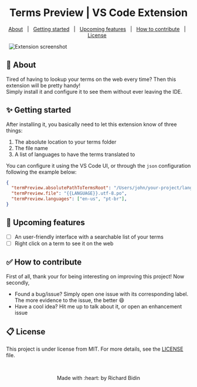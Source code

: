 &#xa0;
<h1 align="center">Terms Preview | VS Code Extension</h1>
<p align="center">
  <a href="#dart-about">About</a> &#xa0; | &#xa0; 
  <a href="#sparkles-getting-started">Getting started</a> &#xa0; | &#xa0;
  <a href="#rocket-upcoming-features">Upcoming features</a> &#xa0; | &#xa0;
  <a href="#white_check_mark-how-to-contribute">How to contribute</a> &#xa0; | &#xa0;
  <a href="#memo-license">License</a> &#xa0;
</p>
&#xa0;
<img alt="Extension screenshot" src="" />
&#xa0;

## 🎯 About

Tired of having to lookup your terms on the web every time? Then this extension will be pretty handy!</br>
Simply install it and configure it to see them without ever leaving the IDE.

## ✨ Getting started

After installing it, you basically need to let this extension know of three things: </br>
1. The absolute location to your terms folder
2. The file name
3. A list of languages to have the terms translated to

You can configure it using the VS Code UI, or through the `json` configuration following the example below:
```json
{
  "termPreview.absolutePathToTermsRoot": "/Users/john/your-project/language/terms",
  "termPreview.file": "{{LANGUAGE}}.utf-8.po",
  "termPreview.languages": ["en-us", "pt-br"],
}
```

## 🚀 Upcoming features

- [ ] An user-friendly interface with a searchable list of your terms
- [ ] Right click on a term to see it on the web

## ✅ How to contribute

First of all, thank your for being interesting on improving this project! Now secondly, </br>
- Found a bug/issue? Simply open one issue with its corresponding label. The more evidence to the issue, the better :smile:
- Have a cool idea? Hit me up to talk about it, or open an enhancement issue


## 📋 License

This project is under license from MIT. For more details, see the [LICENSE](LICENSE.md) file.

&#xa0;
<p align="center">Made with :heart: by Richard Bidin</p>
&#xa0;